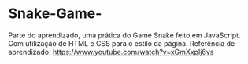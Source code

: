 # Snake-Game-
Parte do aprendizado, uma prática do Game Snake feito em JavaScript. Com utilização de HTML e CSS para o estilo da página. 
Referência de aprendizado: https://www.youtube.com/watch?v=xGmXxpIj6vs
